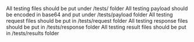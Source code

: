 <!------------------------------------------------------------------------------------
   Add Rules to this file or a short description and have Kiro refine them for you:   
-------------------------------------------------------------------------------------> 
All testing files should be put under /tests/ folder
All testing payload should be encoded in base64 and put under /tests/payload folder
All testing request files should be put in /tests/request folder
All testing response files should be put in /tests/response folder
All testing result files should be put in /tests/results folder